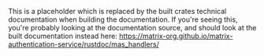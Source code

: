This is a placeholder which is replaced by the built crates technical documentation when building the documentation.
If you're seeing this, you're probably looking at the documentation source, and should look at the built documentation instead here: <https://matrix-org.github.io/matrix-authentication-service/rustdoc/mas_handlers/>

